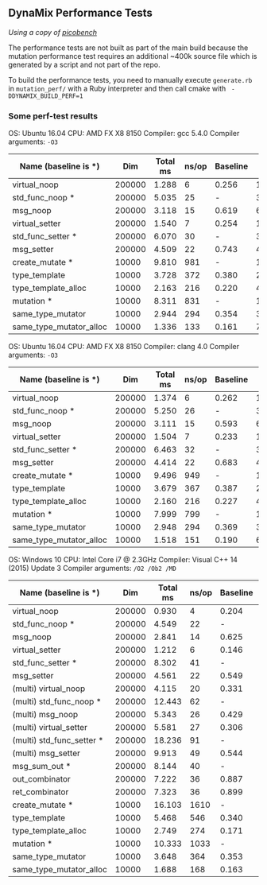 ## DynaMix Performance Tests

*Using a copy of [picobench](https://github.com/iboB/picobench)*

The performance tests are not built as part of the main build because the mutation performance test requires an additional ~400k source file which is generated by a script and not part of the repo.

To build the performance tests, you need to manually execute `generate.rb` in `mutation_perf/` with a Ruby interpreter and then call cmake with ` -DDYNAMIX_BUILD_PERF=1`

### Some perf-test results

OS: Ubuntu 16.04
CPU: AMD FX X8 8150
Compiler: gcc 5.4.0
Compiler arguments: `-O3`

|   Name (baseline is *)   |   Dim   |  Total ms |  ns/op  |Baseline| Ops/second|
|--------------------------|---------|-----------|---------|--------|-----------|
|             virtual_noop |  200000 |     1.288 |       6 |  0.256 |155225270.7|
|          std_func_noop * |  200000 |     5.035 |      25 |      - | 39725820.3|
|                 msg_noop |  200000 |     3.118 |      15 |  0.619 | 64151747.1|
|           virtual_setter |  200000 |     1.540 |       7 |  0.254 |129892565.9|
|        std_func_setter * |  200000 |     6.070 |      30 |      - | 32951002.8|
|               msg_setter |  200000 |     4.509 |      22 |  0.743 | 44354926.3|
|          create_mutate * |   10000 |     9.810 |     981 |      - |  1019320.5|
|            type_template |   10000 |     3.728 |     372 |  0.380 |  2682686.2|
|      type_template_alloc |   10000 |     2.163 |     216 |  0.220 |  4623247.0|
|               mutation * |   10000 |     8.311 |     831 |      - |  1203170.2|
|        same_type_mutator |   10000 |     2.944 |     294 |  0.354 |  3397164.9|
|  same_type_mutator_alloc |   10000 |     1.336 |     133 |  0.161 |  7486296.3|


OS: Ubuntu 16.04
CPU: AMD FX X8 8150
Compiler: clang 4.0
Compiler arguments: `-O3`

|   Name (baseline is *)   |   Dim   |  Total ms |  ns/op  |Baseline| Ops/second|
|--------------------------|---------|-----------|---------|--------|-----------|
|             virtual_noop |  200000 |     1.374 |       6 |  0.262 |145523867.7|
|          std_func_noop * |  200000 |     5.250 |      26 |      - | 38095782.3|
|                 msg_noop |  200000 |     3.111 |      15 |  0.593 | 64295367.8|
|           virtual_setter |  200000 |     1.504 |       7 |  0.233 |133005519.1|
|        std_func_setter * |  200000 |     6.463 |      32 |      - | 30943676.9|
|               msg_setter |  200000 |     4.414 |      22 |  0.683 | 45312111.0|
|          create_mutate * |   10000 |     9.496 |     949 |      - |  1053100.7|
|            type_template |   10000 |     3.679 |     367 |  0.387 |  2718209.0|
|      type_template_alloc |   10000 |     2.160 |     216 |  0.227 |  4629348.9|
|               mutation * |   10000 |     7.999 |     799 |      - |  1250161.9|
|        same_type_mutator |   10000 |     2.948 |     294 |  0.369 |  3392561.8|
|  same_type_mutator_alloc |   10000 |     1.518 |     151 |  0.190 |  6588986.9|

OS: Windows 10
CPU: Intel Core i7 @ 2.3GHz
Compiler: Visual C++ 14 (2015) Update 3
Compiler arguments: `/O2 /Ob2 /MD`

|   Name (baseline is *)   |   Dim   |  Total ms |  ns/op  |Baseline| Ops/second|
|--------------------------|---------|-----------|---------|--------|-----------|
|             virtual_noop |  200000 |     0.930 |       4 |  0.204 |215059082.1|
|          std_func_noop * |  200000 |     4.549 |      22 |      - | 43965397.5|
|                 msg_noop |  200000 |     2.841 |      14 |  0.625 | 70391577.8|
|           virtual_setter |  200000 |     1.212 |       6 |  0.146 |165015820.9|
|        std_func_setter * |  200000 |     8.302 |      41 |      - | 24089393.8|
|               msg_setter |  200000 |     4.561 |      22 |  0.549 | 43853542.3|
|     (multi) virtual_noop |  200000 |     4.115 |      20 |  0.331 | 48604622.1|
|  (multi) std_func_noop * |  200000 |    12.443 |      62 |      - | 16073708.9|
|         (multi) msg_noop |  200000 |     5.343 |      26 |  0.429 | 37429695.3|
|   (multi) virtual_setter |  200000 |     5.581 |      27 |  0.306 | 35837457.8|
|(multi) std_func_setter * |  200000 |    18.236 |      91 |      - | 10967410.0|
|       (multi) msg_setter |  200000 |     9.913 |      49 |  0.544 | 20175710.3|
|            msg_sum_out * |  200000 |     8.144 |      40 |      - | 24559328.9|
|           out_combinator |  200000 |     7.222 |      36 |  0.887 | 27691269.5|
|           ret_combinator |  200000 |     7.323 |      36 |  0.899 | 27309928.4|
|          create_mutate * |   10000 |    16.103 |    1610 |      - |   620993.2|
|            type_template |   10000 |     5.468 |     546 |  0.340 |  1828722.2|
|      type_template_alloc |   10000 |     2.749 |     274 |  0.171 |  3637850.5|
|               mutation * |   10000 |    10.333 |    1033 |      - |   967747.5|
|        same_type_mutator |   10000 |     3.648 |     364 |  0.353 |  2741181.5|
|  same_type_mutator_alloc |   10000 |     1.688 |     168 |  0.163 |  5923647.7|
